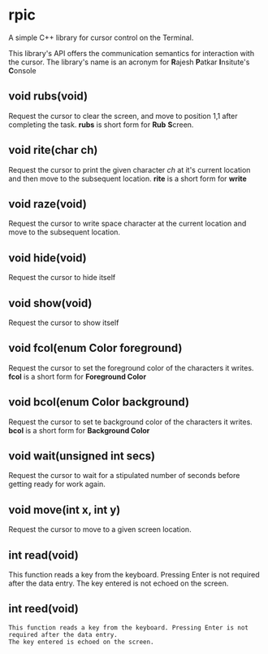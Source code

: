 # rpic


A simple C++ library for cursor control on the Terminal. 

  This library's API offers the communication semantics for interaction with the cursor. The library's name is an acronym for
  **R**ajesh **P**atkar **I**nsitute's **C**onsole

## void rubs(void) 

  Request the cursor to clear the screen, and move to position 1,1 after completing the task.
  **rubs** is short form for **Rub** **S**creen.

## void rite(char ch)

  Request the cursor to print the given character *ch* at it's current location and then move to the subsequent location.
  **rite** is a short form for **write**

## void raze(void)

   Request the cursor to write space character at the current location and move to the subsequent location.

## void hide(void)

   Request the cursor to hide itself

## void show(void)

  Request the cursor to show itself

## void fcol(enum Color foreground)

  Request the cursor to set the foreground color of the characters it writes.
  **fcol** is a short form for **Foreground Color**

## void bcol(enum Color background)

   Request the cursor to set te background color of the characters it writes.
    **bcol** is a short form for **Background Color**


## void wait(unsigned int secs)

   Request the cursor to wait for a stipulated number of seconds before getting ready for work again.

## void move(int x, int y)

   Request the cursor to move to a given screen location.

## int read(void)

   This function reads a key from the keyboard. Pressing Enter is not required after the data entry. 
   The key entered is not echoed on the screen.

## int reed(void)

    This function reads a key from the keyboard. Pressing Enter is not required after the data entry. 
    The key entered is echoed on the screen.
